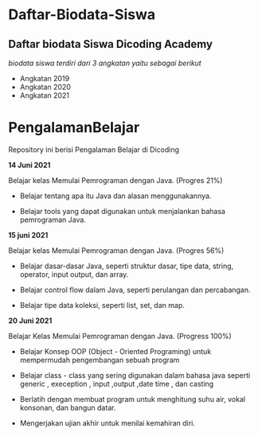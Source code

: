 Daftar-Biodata-Siswa
==
Daftar biodata Siswa Dicoding Academy
--
*biodata siswa terdiri dari 3 angkatan yaitu sebagai berikut*
- Angkatan 2019
- Angkatan 2020
- Angkatan 2021

# PengalamanBelajar

Repository ini berisi Pengalaman Belajar di Dicoding

**14 Juni 2021**

Belajar kelas Memulai Pemrograman dengan Java. (Progres 21%)

* Belajar tentang apa itu Java dan alasan menggunakannya.

* Belajar tools yang dapat digunakan untuk menjalankan bahasa pemrograman Java.

**15 juni 2021**

Belajar kelas Memulai Pemrograman dengan Java. (Progres 56%)

* Belajar dasar-dasar Java, seperti struktur dasar, tipe data, string, operator, input output, dan array.

* Belajar control flow dalam Java, seperti perulangan dan percabangan.

* Belajar tipe data koleksi, seperti list, set, dan map.

**20 Juni 2021**

Belajar Kelas Memulai Pemrograman dengan Java. (Progress 100%)

* Belajar Konsep OOP (Object - Oriented Programing) untuk mempermudah pengembangan sebuah program

* Belajar class - class yang sering digunakan dalam bahasa java seperti generic , exeception , input ,output ,date time , dan casting

* Berlatih dengan membuat program untuk menghitung suhu air, vokal konsonan, dan bangun datar.

* Mengerjakan ujian akhir untuk menilai kemahiran diri.
